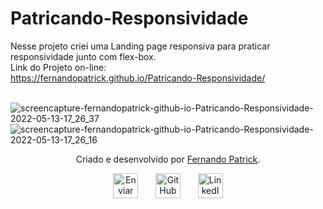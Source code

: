 # Patricando-Responsividade<br/>
Nesse projeto criei uma Landing page responsiva para praticar responsividade junto com flex-box.<br/>
Link do Projeto on-line:<br/>
https://fernandopatrick.github.io/Patricando-Responsividade/
<br/><br/>

![screencapture-fernandopatrick-github-io-Patricando-Responsividade-2022-05-13-17_26_37](https://user-images.githubusercontent.com/78447989/168391766-bcf87049-07b9-4b5a-a120-3ccc3f27ac37.png)
<br/>
![screencapture-fernandopatrick-github-io-Patricando-Responsividade-2022-05-13-17_26_16](https://user-images.githubusercontent.com/78447989/168391768-197b8c47-0c44-40fc-962e-c988c5604000.png)


<div id="autor" align="center">

  Criado e desenvolvido por [Fernando Patrick](https://www.linkedin.com/in/fernandopatrick/).

 <div align="center"> 
  <a href="mailto:fernando_lopes27@hotmail.com"><img src="https://cdn-icons-png.flaticon.com/512/552/552486.png" height="40em" title="Enviar E-mail"></a>
   &nbsp;&nbsp;&nbsp;&nbsp;&nbsp;
  <a href="https://github.com/FernandoPatrick" target="_blank"><img src="https://cdn-icons-png.flaticon.com/512/733/733553.png" height="40em" title="GitHub de FernandoPatrick"></a>
   &nbsp;&nbsp;&nbsp;&nbsp;&nbsp;
  <a href="https://www.linkedin.com/in/fernandopatrick/" target="_blank"><img src="https://cdn-icons-png.flaticon.com/512/145/145807.png" height="40em" title="LinkedIn de Fernando"></a>
  </div>
</div>
